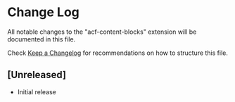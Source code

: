 # Change Log
All notable changes to the "acf-content-blocks" extension will be documented in this file.

Check [Keep a Changelog](http://keepachangelog.com/) for recommendations on how to structure this file.

## [Unreleased]
- Initial release